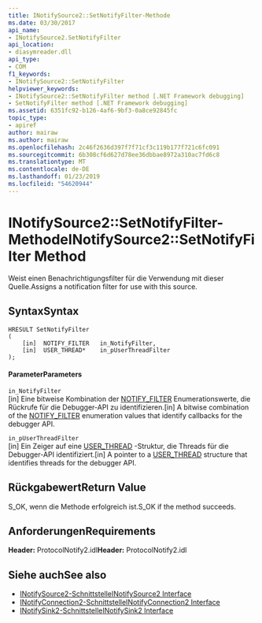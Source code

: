 ```yaml
---
title: INotifySource2::SetNotifyFilter-Methode
ms.date: 03/30/2017
api_name:
- INotifySource2.SetNotifyFilter
api_location:
- diasymreader.dll
api_type:
- COM
f1_keywords:
- INotifySource2::SetNotifyFilter
helpviewer_keywords:
- INotifySource2::SetNotifyFilter method [.NET Framework debugging]
- SetNotifyFilter method [.NET Framework debugging]
ms.assetid: 6351fc92-b126-4af6-9bf3-0a8ce92845fc
topic_type:
- apiref
author: mairaw
ms.author: mairaw
ms.openlocfilehash: 2c46f2636d397f7f71cf3c119b177f721c6fc091
ms.sourcegitcommit: 6b308cf6d627d78ee36dbbae8972a310ac7fd6c8
ms.translationtype: MT
ms.contentlocale: de-DE
ms.lasthandoff: 01/23/2019
ms.locfileid: "54620944"
---
```

# <a name="inotifysource2setnotifyfilter-method"></a><span data-ttu-id="c980d-102">INotifySource2::SetNotifyFilter-Methode</span><span class="sxs-lookup"><span data-stu-id="c980d-102">INotifySource2::SetNotifyFilter Method</span></span>
<span data-ttu-id="c980d-103">Weist einen Benachrichtigungsfilter für die Verwendung mit dieser Quelle.</span><span class="sxs-lookup"><span data-stu-id="c980d-103">Assigns a notification filter for use with this source.</span></span>  
  
## <a name="syntax"></a><span data-ttu-id="c980d-104">Syntax</span><span class="sxs-lookup"><span data-stu-id="c980d-104">Syntax</span></span>  
  
```  
HRESULT SetNotifyFilter  
(  
    [in]  NOTIFY_FILTER   in_NotifyFilter,  
    [in]  USER_THREAD*    in_pUserThreadFilter  
);  
```  
  
#### <a name="parameters"></a><span data-ttu-id="c980d-105">Parameter</span><span class="sxs-lookup"><span data-stu-id="c980d-105">Parameters</span></span>  
 `in_NotifyFilter`  
 <span data-ttu-id="c980d-106">[in] Eine bitweise Kombination der [NOTIFY_FILTER](../../../../docs/framework/unmanaged-api/diagnostics/notify-filter-enumeration.md) Enumerationswerte, die Rückrufe für die Debugger-API zu identifizieren.</span><span class="sxs-lookup"><span data-stu-id="c980d-106">[in] A bitwise combination of the [NOTIFY_FILTER](../../../../docs/framework/unmanaged-api/diagnostics/notify-filter-enumeration.md) enumeration values that identify callbacks for the debugger API.</span></span>  
  
 `in_pUserThreadFilter`  
 <span data-ttu-id="c980d-107">[in] Ein Zeiger auf eine [USER_THREAD](../../../../docs/framework/unmanaged-api/diagnostics/user-thread-structure.md) -Struktur, die Threads für die Debugger-API identifiziert.</span><span class="sxs-lookup"><span data-stu-id="c980d-107">[in] A pointer to a [USER_THREAD](../../../../docs/framework/unmanaged-api/diagnostics/user-thread-structure.md) structure that identifies threads for the debugger API.</span></span>  
  
## <a name="return-value"></a><span data-ttu-id="c980d-108">Rückgabewert</span><span class="sxs-lookup"><span data-stu-id="c980d-108">Return Value</span></span>  
 <span data-ttu-id="c980d-109">S_OK, wenn die Methode erfolgreich ist.</span><span class="sxs-lookup"><span data-stu-id="c980d-109">S_OK if the method succeeds.</span></span>  
  
## <a name="requirements"></a><span data-ttu-id="c980d-110">Anforderungen</span><span class="sxs-lookup"><span data-stu-id="c980d-110">Requirements</span></span>  
 <span data-ttu-id="c980d-111">**Header:** ProtocolNotify2.idl</span><span class="sxs-lookup"><span data-stu-id="c980d-111">**Header:** ProtocolNotify2.idl</span></span>  
  
## <a name="see-also"></a><span data-ttu-id="c980d-112">Siehe auch</span><span class="sxs-lookup"><span data-stu-id="c980d-112">See also</span></span>
- [<span data-ttu-id="c980d-113">INotifySource2-Schnittstelle</span><span class="sxs-lookup"><span data-stu-id="c980d-113">INotifySource2 Interface</span></span>](../../../../docs/framework/unmanaged-api/diagnostics/inotifysource2-interface.md)
- [<span data-ttu-id="c980d-114">INotifyConnection2-Schnittstelle</span><span class="sxs-lookup"><span data-stu-id="c980d-114">INotifyConnection2 Interface</span></span>](../../../../docs/framework/unmanaged-api/diagnostics/inotifyconnection2-interface.md)
- [<span data-ttu-id="c980d-115">INotifySink2-Schnittstelle</span><span class="sxs-lookup"><span data-stu-id="c980d-115">INotifySink2 Interface</span></span>](../../../../docs/framework/unmanaged-api/diagnostics/inotifysink2-interface.md)
